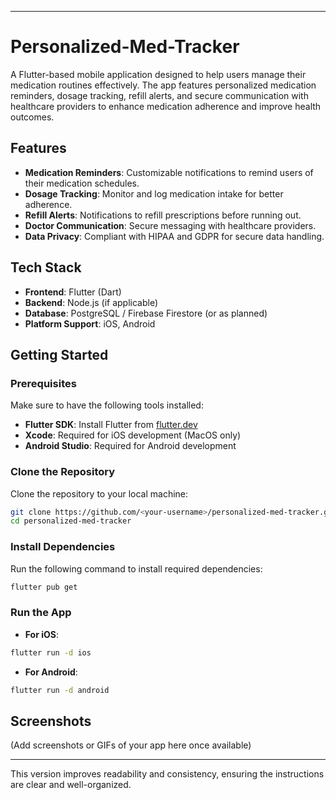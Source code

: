
---

# Personalized-Med-Tracker

A Flutter-based mobile application designed to help users manage their medication routines effectively. The app features personalized medication reminders, dosage tracking, refill alerts, and secure communication with healthcare providers to enhance medication adherence and improve health outcomes.

## Features
- **Medication Reminders**: Customizable notifications to remind users of their medication schedules.
- **Dosage Tracking**: Monitor and log medication intake for better adherence.
- **Refill Alerts**: Notifications to refill prescriptions before running out.
- **Doctor Communication**: Secure messaging with healthcare providers.
- **Data Privacy**: Compliant with HIPAA and GDPR for secure data handling.

## Tech Stack
- **Frontend**: Flutter (Dart)
- **Backend**: Node.js (if applicable)
- **Database**: PostgreSQL / Firebase Firestore (or as planned)
- **Platform Support**: iOS, Android

## Getting Started

### Prerequisites
Make sure to have the following tools installed:

- **Flutter SDK**: Install Flutter from [flutter.dev](https://flutter.dev)
- **Xcode**: Required for iOS development (MacOS only)
- **Android Studio**: Required for Android development

### Clone the Repository
Clone the repository to your local machine:

```bash
git clone https://github.com/<your-username>/personalized-med-tracker.git
cd personalized-med-tracker
```

### Install Dependencies
Run the following command to install required dependencies:

```bash
flutter pub get
```

### Run the App

- **For iOS**:

```bash
flutter run -d ios
```

- **For Android**:

```bash
flutter run -d android
```

## Screenshots

(Add screenshots or GIFs of your app here once available)

---

This version improves readability and consistency, ensuring the instructions are clear and well-organized.

